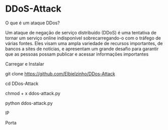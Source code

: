 # DDoS-Attack

O que é um ataque DDos?

Um ataque de negação de serviço distribuído (DDoS) é uma tentativa de tornar um serviço online indisponível sobrecarregando-o com o tráfego de várias fontes. Eles visam uma ampla variedade de recursos importantes, de bancos a sites de notícias, e apresentam um grande desafio para garantir que as pessoas possam publicar e acessar informações importantes

Carregar e Instalar

git clone https://github.com/Elbielzinho/DDos-Attack

cd DDos-Attack

chmod + x ddos-attack.py

python ddos-attack.py

IP

Porta

